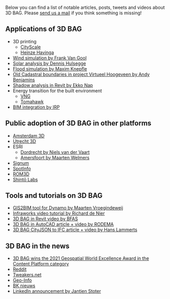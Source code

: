 Below you can find a list of notable articles, posts, tweets and videos about 3D BAG. Please [send us a mail](../contact.md) if you think something is missing!

## Applications of 3D BAG
+ 3D printing
    + [CityScale](https://www.linkedin.com/posts/city-scale_tudelft-3dbag-activity-6786294253560594432-7opR)
    + [Heinze Havinga](https://twitter.com/HeinzeHavinga/status/1438798509340303364?s=20)
+ [Wind simulation by Frank Van Gool](https://www.linkedin.com/posts/activity-6790525661929897985-8qvr)
+ [Solar analysis by Dennis Hulsegge](https://www.linkedin.com/posts/dennis-hulsegge-01a79934_digibase-bag3d-openbim-activity-6790638107390726144-s_HM)
+ [Flood simulation by Maxim Knepfle](https://www.tygron.com/en/2021/05/20/hyper-resolution-flooding-of-the-bommelerwaard/)
+ [Old Cadastral boundaries in project Virtueel Hoogeveen by Andy Benjamins](https://www.linkedin.com/posts/andy-benjamins-03687339_historische-kadastrale-grenzen-in-3d-voor-activity-6840583942861656064-1wUJ)
+ [Shadow analysis in Revit by Ekko Nap](https://www.linkedin.com/feed/update/urn:li:activity:6787762181770407936?updateEntityUrn=urn%3Ali%3Afs_feedUpdate%3A%28V2%2Curn%3Ali%3Aactivity%3A6787762181770407936%29)
+ Energy transition for the built environment
    + [VNG](https://dego.vng.nl/)
    + [Tomahawk](https://www.linkedin.com/posts/bartroossien_demo-aanvragen-tomahawk-activity-6851876822813163520-WQcO)
+ [BIM integration by IRP](https://www.linkedin.com/posts/jolahaye_3dbag-bimkeeper-irp-ugcPost-6852182959009726464-SdVJ)

## Public adoption of 3D BAG in other platforms
+ [Amsterdam 3D](https://3d.amsterdam.nl/web/index.html)
+ [Utrecht 3D](https://3d.utrecht.nl/)
+ ESRI
    - [Dordrecht by Niels van der Vaart](https://www.linkedin.com/feed/update/urn:li:activity:6781234372499656704/?updateEntityUrn=urn%3Ali%3Afs_feedUpdate%3A%28V2%2Curn%3Ali%3Aactivity%3A6781234372499656704%29)
    + [Amersfoort by Maarten Welmers](https://www.linkedin.com/feed/update/urn:li:activity:6783394542914715648/?updateEntityUrn=urn%3Ali%3Afs_feedUpdate%3A%28V2%2Curn%3Ali%3Aactivity%3A6783394542914715648%29)
+ [Signum](https://www.linkedin.com/feed/update/urn:li:activity:6782275683839176704?updateEntityUrn=urn%3Ali%3Afs_feedUpdate%3A%28V2%2Curn%3Ali%3Aactivity%3A6782275683839176704%29)
+ [SpotInfo](https://www.spotinfo.nl/wp/panden-plus/)
+ [ROM3D](https://www.linkedin.com/posts/rom3d_3dbag-win3d-lod2-activity-6788411703710244864-T7F0)
+ [Shintō Labs](https://www.shintolabs.nl/blog/stedelijke-digital-twins-wat-kan-je-tweelingzus-dat-jij-niet-kan/)

## Tools and tutorials on 3D BAG
+ [GIS2BIM tool for Dynamo by Maarten Vroegindeweij](https://www.linkedin.com/posts/maarten-vroegindeweij-652ab418a_bag3d-3dbag-gis2bim-activity-6784220680817790976-RGO2)
+ [Infraworks video tutorial by Richard de Nier](https://www.linkedin.com/posts/richarddenier_3d-bag-viewer-activity-6783767736385384448-ZZEF)
+ [3D BAG in Revit video by BFAS](https://www.linkedin.com/feed/update/urn:li:activity:6822857615140241408/)
+ [3D BAG in AutoCAD article + video by RODEMA](https://www.autocad-cursus.info/cad-downloads/3d-bag-data-inlezen-in-autocad)
+ [3D BAG CityJSON to IFC article + video by Hans Lammerts](https://blueai.nl/wp-content/uploads/2021/05/3D-BAG.pdf)


## 3D BAG in the news
+ [3D BAG wins the 2021 Geospatial World Excellence Award in the Content Platform category](https://twitter.com/tudelft3d/status/1451224341258059789?s=20)
+ [Reddit](https://www.reddit.com/r/thenetherlands/comments/mgcjuf/3d_modellen_voor_alle_10_miljoen_gebouwen_in/)
+ [Tweakers.net](https://tweakers.net/nieuws/180004/een-kaart-met-body-alle-gebouwen-in-nederland-in-3d.html)
+ [Geo-Info](https://3d.bk.tudelft.nl/rypeters/pdfs/21_geoinfo_3dbag.pdf)
+ [BK nieuws](https://www.tudelft.nl/2021/bk/alle-10-miljoen-gebouwen-in-nederland-ontsloten-in-3d)
+ [LinkedIn announcement by Jantien Stoter](https://www.linkedin.com/posts/jantien-stoter-7721346_3dbag-activity-6782213871764684800-fVR9)
